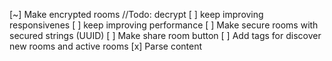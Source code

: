 [~] Make encrypted rooms
//Todo: decrypt
[ ] keep improving responsivenes
[ ] keep improving performance
[ ] Make secure rooms with secured strings (UUID)
[ ] Make share room button
[ ] Add tags for discover new rooms and active rooms
[x] Parse content
